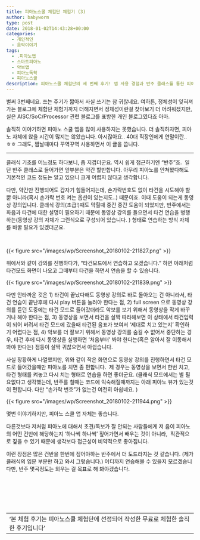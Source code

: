 ```yaml
---
title: 피아노스쿨 체험단 체험기 (3)
author: babyworm
type: post
date: 2018-01-02T14:43:28+00:00
categories:
  - 개인적인
  - 음악이야기
tags:
  - .피아노앱
  - 스마트피아노
  - 악보앱
  - 피아노독학
  - 피아노스쿨
description: 피아노스쿨 체험단의 세 번째 후기! 앱 사용 경험과 반주 클래스를 통한 피아노 학습의 장단점을 공유합니다.
---
```

벌써 3번째네요. 쓰는 주기가 짧아서 사실 쓰기는 참 귀찮네요. 여하튼, 정체성이 잊혀져가는 블로그에 체험단 체험기까지 더해지면서 정체성이란걸 찾아보기 더 어려워졌지만, 실은 AISC/SoC/Processor 관련 블로그를 표방한 개인 블로그였다죠 아마.

솔직히 이야기하면 피아노 스쿨 앱을 많이 사용하지는 못했습니다. 더 솔직하자면, 피아노 자체에 앉을 시간이 많지는 않았습니다. 아시잖아요.. 40대 직장인에게 연말이란..  ㅎㅎ 그래도, 짬날때마다 꾸역꾸역 사용하면서 이 글을 씁니다.

* * *

클래식 기초를 어느정도 하다보니, 좀 지겹더군요. 역시 쉽게 접근하기엔 “반주”죠.  일단 반주 클래스로 들어가면 앞부분은 약간 할만합니다. 아무리 피아노를 안쳐봤다해도 기본적인 코드 정도는 알고 있으니 크게 어렵지 않다고 생각합니다.

다만, 약간만 진행되어도 갑자기 힘들어지는데, 손가락번호도 없이 타건을 시도해야 할 뿐 아니라(혹시 손가락 번호 켜는 옵션이 있는지도..) 때문이죠. 이때 도움이 되는게 동영상 강의입니다. 클래식 강의(초급!)때도 막힐때 중간 중간 도움이 되었지만, 반주에서는 화음과 타건에 대한 설명이 필요하기 때문에 동영상 강의를 들으면서 타건 연습을 병행하는(동영상 강의 자체가 그런식으로 구성되어 있습니다. ) 형태로 연습하는 방식 자체를 바꿀 필요가 있겠더군요.

 

{{< figure src="/images/wp/Screenshot_20180102-211827.png" >}}

위에서와 같이 강의를 진행하다가, “타건모드에서 연습하고 오겠습니다.” 하면 아래처럼 타건모드 화면이 나오고 그때부터 타건을 하면서 연습을 할 수 있습니다.

{{< figure src="/images/wp/Screenshot_20180102-211839.png" >}}

다만 안타까운 것은 1) 타건이 끝났다해도 동영상 강의로 바로 돌아오는 건 아니라서, 타건 연습이 끝난후에 다시 play 버튼을 눌러야 한다는 점, 2) full screen 으로 동영상 강의를 듣던 도중에는 타건 모드로 들어갔더라도 악보를 보기 위해서 동영상을 작게 바꾸거나 해야 한다는 점, 3) 동영상을 보면서 타건을 살짝 따라해보면 이 상태에서 타건입력이 되어 버려서 타건 모드에 갔을때 타건된 음표가 보여서 ‘제대로 치고 있는지’ 확인하기 어렵다는 점, 4) 악보를 더 잘보기 위해서 동영상 강의를 숨길 수 없어서 중단하는 경우, 타건 후에 다시 동영상을 실행하면 ‘처음부터’ 봐야 한다는(혹은 알아서 잘 이동해서 봐야 한다는) 점등이 살짝 귀찮으면서 아쉽습니다.

사실 장황하게 나열했지만, 위와 같이 작은 화면으로 동영상 강의를 진행하면서 타건 모드로 들어갔을때만 피아노를 치면 좀 편합니다.  제 경우는 동영상을 보면서 한번 치고, 타건 형태를 켜놓고 다시 치는 형태로 연습을 하면 좋더군요. (클래식 모드에서는 별 필요없다고 생각했는데, 반주를 칠때는 코드에 익숙해질때까지는 아래 피아노 뷰가 있는것이 편합니다. 다만 “손가락 번호”가 없는건 여전히 아쉽네요. )

{{< figure src="/images/wp/Screenshot_20180102-211944.png" >}}

몇번 이야기하지만, 피아노 스쿨 앱 자체는 좋습니다.

다른것보다 저처럼 피아노에 대해서 초견/독보가 잘 안되는 사람들에게 저 음이 피아노의 어떤 건반에 해당하는지 ‘하나씩 하나씩’ 짚어가면서 배우는 것이 아니라,  직관적으로 짚을 수 있기 때문에 생각보다 접근성이 비약적으로 좋아집니다.

이런 장점은 많은 건반을 한번에 짚어야하는 반주에서 더 도드라지는 것 같습니다. (제가 클래식의 입문 부분만 하고 와서 그렇습니다.) 어디까지 연습해볼 수 있을지 모르겠습니다만, 반주 몇곡정도는 외우는 걸 목표로 해 봐야겠습니다.

 

 

 

<table class=" table table-hover" width="757">
  <tr>
    <td>
      ‘본 체험 후기는 피아노스쿨 체험단에 선정되어 작성한 무료로 체험한 솔직한 후기입니다’
    </td>
  </tr>
</table>

 